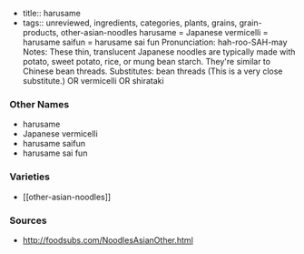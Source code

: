 - title:: harusame
- tags:: unreviewed, ingredients, categories, plants, grains, grain-products, other-asian-noodles
harusame = Japanese vermicelli = harusame saifun = harusame sai fun Pronunciation: hah-roo-SAH-may Notes: These thin, translucent Japanese noodles are typically made with potato, sweet potato, rice, or mung bean starch. They're similar to Chinese bean threads. Substitutes: bean threads (This is a very close substitute.) OR vermicelli OR shirataki

### Other Names

* harusame
* Japanese vermicelli
* harusame saifun
* harusame sai fun

### Varieties

* [[other-asian-noodles]]

### Sources
* http://foodsubs.com/NoodlesAsianOther.html
